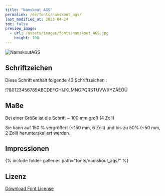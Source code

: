 ```yaml
---
title: "Namskout AGS"
permalink: /de/fonts/namskout_ags/
last_modified_at: 2023-04-24
toc: false
preview_image:
  - url: /assets/images/fonts/namskout_AGS.jpg
    height: 100
---
```

![NamskoutAGS](/assets/images/fonts/namskout_AGS.jpg)

## Schriftzeichen

Diese Schrift enthält folgende 43 Schriftzeichen :
	
!?&0123456789ABCDEFGHIJKLMNOPQRSTUVWXYZÄÈÖÜ

## Maße

Bei einer Größe ist die Schrift ~ 100 mm groß (4 Zoll)

Sie kann auf 150 % vergrößert (~150 mm, 6 Zoll) und bis zu 50% (~50 mm, 2 Zoll) herunterskaliert werden.
 
## Impressionen

{% include folder-galleries path="fonts/namskout_ags/" %}

## Lizenz

[Download Font License](https://github.com/inkstitch/inkstitch/tree/main/fonts/namskout_AGS/LICENSE)
